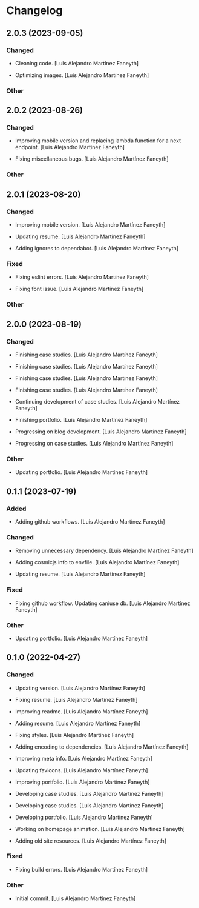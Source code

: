 # Changelog


## 2.0.3 (2023-09-05)

### Changed

* Cleaning code. [Luis Alejandro Martínez Faneyth]

* Optimizing images. [Luis Alejandro Martínez Faneyth]


### Other


## 2.0.2 (2023-08-26)

### Changed

* Improving mobile version and replacing lambda function for a next endpoint. [Luis Alejandro Martínez Faneyth]

* Fixing miscellaneous bugs. [Luis Alejandro Martínez Faneyth]


### Other


## 2.0.1 (2023-08-20)

### Changed

* Improving mobile version. [Luis Alejandro Martínez Faneyth]

* Updating resume. [Luis Alejandro Martínez Faneyth]

* Adding ignores to dependabot. [Luis Alejandro Martínez Faneyth]


### Fixed

* Fixing eslint errors. [Luis Alejandro Martínez Faneyth]

* Fixing font issue. [Luis Alejandro Martínez Faneyth]


### Other


## 2.0.0 (2023-08-19)

### Changed

* Finishing case studies. [Luis Alejandro Martínez Faneyth]

* Finishing case studies. [Luis Alejandro Martínez Faneyth]

* Finishing case studies. [Luis Alejandro Martínez Faneyth]

* Finishing case studies. [Luis Alejandro Martínez Faneyth]

* Continuing development of case studies. [Luis Alejandro Martínez Faneyth]

* Finishing portfolio. [Luis Alejandro Martínez Faneyth]

* Progressing on blog development. [Luis Alejandro Martínez Faneyth]

* Progressing on case studies. [Luis Alejandro Martínez Faneyth]


### Other

* Updating portfolio. [Luis Alejandro Martínez Faneyth]


## 0.1.1 (2023-07-19)

### Added

* Adding github workflows. [Luis Alejandro Martínez Faneyth]


### Changed

* Removing unnecessary dependency. [Luis Alejandro Martínez Faneyth]

* Adding cosmicjs info to envfile. [Luis Alejandro Martínez Faneyth]

* Updating resume. [Luis Alejandro Martínez Faneyth]


### Fixed

* Fixing github workflow. Updating caniuse db. [Luis Alejandro Martínez Faneyth]


### Other

* Updating portfolio. [Luis Alejandro Martínez Faneyth]


## 0.1.0 (2022-04-27)

### Changed

* Updating version. [Luis Alejandro Martínez Faneyth]

* Fixing resume. [Luis Alejandro Martínez Faneyth]

* Improving readme. [Luis Alejandro Martínez Faneyth]

* Adding resume. [Luis Alejandro Martínez Faneyth]

* Fixing styles. [Luis Alejandro Martínez Faneyth]

* Adding encoding to dependencies. [Luis Alejandro Martínez Faneyth]

* Improving meta info. [Luis Alejandro Martínez Faneyth]

* Updating favicons. [Luis Alejandro Martínez Faneyth]

* Improving portfolio. [Luis Alejandro Martínez Faneyth]

* Developing case studies. [Luis Alejandro Martínez Faneyth]

* Developing case studies. [Luis Alejandro Martínez Faneyth]

* Developing portfolio. [Luis Alejandro Martínez Faneyth]

* Working on homepage animation. [Luis Alejandro Martínez Faneyth]

* Adding old site resources. [Luis Alejandro Martínez Faneyth]


### Fixed

* Fixing build errors. [Luis Alejandro Martínez Faneyth]


### Other

* Initial commit. [Luis Alejandro Martínez Faneyth]

